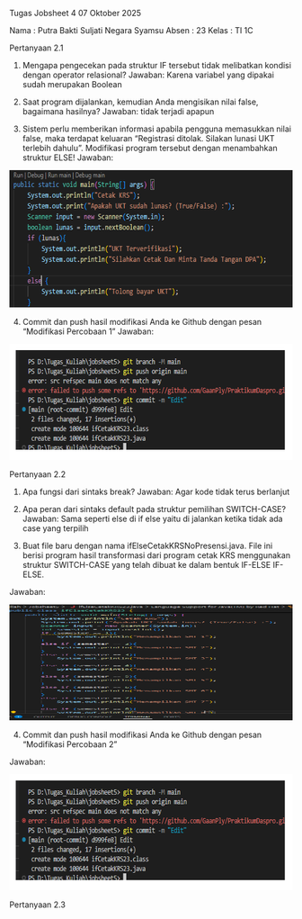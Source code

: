 Tugas Jobsheet 4
07 Oktober 2025

Nama	: Putra Bakti Suljati Negara Syamsu
Absen	: 23
Kelas	: TI 1C

Pertanyaan 2.1

1. Mengapa pengecekan pada struktur IF tersebut tidak melibatkan kondisi dengan operator relasional?
Jawaban:
Karena variabel yang dipakai sudah merupakan Boolean

2. Saat program dijalankan, kemudian Anda mengisikan nilai false, bagaimana hasilnya?
Jawaban:
tidak terjadi apapun

3. Sistem perlu memberikan informasi apabila pengguna memasukkan nilai false, maka terdapat keluaran “Registrasi ditolak. Silakan lunasi UKT terlebih dahulu”. Modifikasi program tersebut dengan menambahkan struktur ELSE!
Jawaban:

<img width="620" height="244" alt="image" src="/FOTO/SS1.png" />


4. Commit dan push hasil modifikasi Anda ke Github dengan pesan “Modifikasi Percobaan 1” 
Jawaban:

<img width="625" height="206" alt="image" src="/FOTO/SS2.png" />


Pertanyaan 2.2
	
1. Apa fungsi dari sintaks break?
Jawaban:
Agar kode tidak terus berlanjut

2. Apa peran dari sintaks default pada struktur pemilihan SWITCH-CASE?
Jawaban:
Sama seperti else di if else yaitu di jalankan ketika tidak ada case yang terpilih

3. Buat file baru dengan nama ifElseCetakKRSNoPresensi.java. File ini berisi program hasil transformasi dari program cetak KRS menggunakan struktur SWITCH-CASE yang telah dibuat ke dalam bentuk IF-ELSE IF-ELSE.

Jawaban:

<img width="625" height="206" alt="image" src="/FOTO/SS3.png" />

4. Commit dan push hasil modifikasi Anda ke Github dengan pesan “Modifikasi Percobaan 2” 

Jawaban:

<img width="625" height="206" alt="image" src="/FOTO/SS2.png" />

Pertanyaan 2.3
